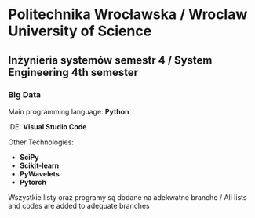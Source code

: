 # Politechnika Wrocławska / Wroclaw University of Science

## Inżynieria systemów semestr 4 / System Engineering 4th semester

### Big Data

Main programming language: **Python**

IDE: **Visual Studio Code**

Other Technologies:
- **SciPy**
- **Scikit-learn**
- **PyWavelets**
- **Pytorch**

Wszystkie listy oraz programy są dodane na adekwatne branche / All lists and codes are added to adequate branches

